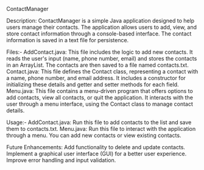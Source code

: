 ContactManager

Description:
ContactManager is a simple Java application designed to help users manage their contacts. The application allows users to add, view, and store contact information through a console-based interface. The contact information is saved in a text file for persistence.

Files:-
AddContact.java: This file includes the logic to add new contacts. It reads the user's input (name, phone number, email) and stores the contacts in an ArrayList. The contacts are then saved to a file named contacts.txt.
Contact.java: This file defines the Contact class, representing a contact with a name, phone number, and email address. It includes a constructor for initializing these details and getter and setter methods for each field.
Menu.java: This file contains a menu-driven program that offers options to add contacts, view all contacts, or quit the application. It interacts with the user through a menu interface, using the Contact class to manage contact details.

Usage:-
AddContact.java: Run this file to add contacts to the list and save them to contacts.txt.
Menu.java: Run this file to interact with the application through a menu. You can add new contacts or view existing contacts.

Future Enhancements:
Add functionality to delete and update contacts.
Implement a graphical user interface (GUI) for a better user experience.
Improve error handling and input validation.